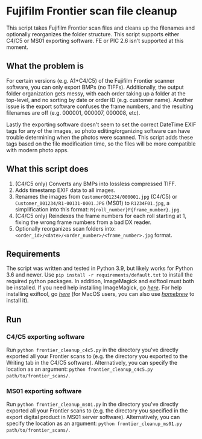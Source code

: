 # Fujifilm Frontier scan file cleanup
This script takes Fujifilm Frontier scan files and cleans up the filenames and optionally reorganizes the folder structure. This script supports either C4/C5 or MS01 exporting software. FE or PIC 2.6 isn't supported at this moment.

## What the problem is
For certain versions (e.g. A1+C4/C5) of the Fujifilm Frontier scanner software, you can only export BMPs (no TIFFs). Additionally, the output folder organization gets messy, with each order taking up a folder at the top-level, and no sorting by date or order ID (e.g. customer name). Another issue is the export software confuses the frame numbers, and the resulting filenames are off (e.g. 000001, 000007, 000008, etc).

Lastly the exporting software doesn't seem to set the correct DateTime EXIF tags for any of the images, so photo editing/organizing software can have trouble determining when the photos were scanned. This script adds these tags based on the file modification time, so the files will be more compatible with modern photo apps.

## What this script does
 1. (C4/C5 only) Converts any BMPs into lossless compressed TIFF.
 2. Adds timestamp EXIF data to all images.
 3. Renames the images from `Customer001234/000001.jpg` (C4/C5) or `Customer_001234/R1-00131-0001.JPG` (MS01) to `R1234F01.jpg`, a simplification into this format: `R{roll_number}F{frame_number}.jpg`.
 4. (C4/C5 only) Reindexes the frame numbers for each roll starting at 1, fixing the wrong frame numbers from a bad DX reader.
 5. Optionally reorganizes scan folders into: `<order_id>/<date>/<order_number>/<frame_number>.jpg` format.

## Requirements
The script was written and tested in Python 3.9, but likely works for Python 3.6 and newer. Use `pip install -r requirements/default.txt` to install the required python packages. In addition, ImageMagick and exiftool must both be installed. If you need help installing ImageMagick, go *[here](https://docs.wand-py.org/en/latest/guide/install.html#install-imagemagick-on-debian-ubuntu)*. For help installing exiftool, go *[here](https://exiftool.org/install.html)* (for MacOS users, you can also use *[homebrew](https://formulae.brew.sh/formula/exiftool)* to install it).

## Run
### C4/C5 exporting software
Run `python frontier_cleanup_c4c5.py` in the directory you've directly exported all your Frontier scans to (e.g. the directory you exported to the Writing tab in the C4/C5 software). Alternatively, you can specify the location as an argument: `python frontier_cleanup_c4c5.py path/to/frontier_scans/`.
### MS01 exporting software
Run `python frontier_cleanup_ms01.py` in the directory you've directly exported all your Frontier scans to (e.g. the directory you specified in the export digital product in MS01 server software). Alternatively, you can specify the location as an argument: `python frontier_cleanup_ms01.py path/to/frontier_scans/`.
